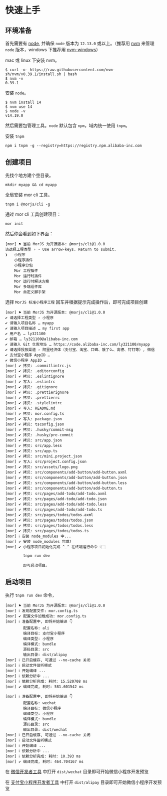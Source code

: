 # 快速上手

## 环境准备

首先需要有 [node](https://nodejs.org/zh-cn/), 并确保 `node` 版本为 `12.13.0` 或以上。（推荐用 [nvm](https://github.com/nvm-sh/nvm) 来管理 `node` 版本，windows 下推荐用 [nvm-windows](https://github.com/coreybutler/nvm-windows)）

mac 或 linux 下安装 nvm。

```
$ curl -o- https://raw.githubusercontent.com/nvm-sh/nvm/v0.39.1/install.sh | bash
$ nvm -v
0.39.1
```

安装 `node`。

```
$ nvm install 14
$ nvm use 14
$ node -v
v14.19.0
```

然后需要包管理工具。`node` 默认包含 `npm`，域内统一使用 `tnpm`。

安装 `tnpm`

```
npm i tnpm -g --registry=https://registry.npm.alibaba-inc.com
```

## 创建项目

先找个地方建个空目录。

```
mkdir myapp && cd myapp
```

全局安装 mor cli 工具。

```
tnpm i @morjs/cli -g
```

通过 mor cli 工具创建项目：

```
mor init
```

然后你会看到如下界面：

```
[mor] ⚑ 当前 MorJS 为开源版本: @morjs/cli@1.0.0
请选择工程类型 › - Use arrow-keys. Return to submit.
❯   小程序
    小程序插件
    小程序分包
    Mor 工程插件
    Mor 运行时插件
    Mor 运行时解决方案
    Mor 多端组件库
    Mor 自定义脚手架
```

选择 `MorJS 标准小程序工程` 回车并根据提示完成操作后，即可完成项目创建

```
[mor] ⚑ 当前 MorJS 为开源版本: @morjs/cli@1.0.0
✔ 请选择工程类型 › 小程序
✔ 请输入项目名称 … myapp
✔ 请输入项目描述 … my first app
✔ 用户名 … ly321100
✔ 邮箱 … ly321100@alibaba-inc.com
✔ 请输入 Git 仓库地址 … https://code.alibaba-inc.com/ly321100/myapp
✔ 请选择投放渠道 › 阿里经济体（支付宝、淘宝、口碑、饿了么、高德、钉钉等）, 微信
✔ 支付宝小程序 AppID …
✔ 微信小程序 AppID …
[mor] ✔ 拷贝: .commitlintrc.js
[mor] ✔ 拷贝: .editorconfig
[mor] ✔ 拷贝: .eslintignore
[mor] ✔ 写入: .eslintrc
[mor] ✔ 拷贝: .gitignore
[mor] ✔ 拷贝: .prettierignore
[mor] ✔ 拷贝: .prettierrc
[mor] ✔ 拷贝: .stylelintrc
[mor] ✔ 写入: README.md
[mor] ✔ 拷贝: mor.config.ts
[mor] ✔ 写入: package.json
[mor] ✔ 拷贝: tsconfig.json
[mor] ✔ 拷贝: .husky/commit-msg
[mor] ✔ 拷贝: .husky/pre-commit
[mor] ✔ 拷贝: src/app.json
[mor] ✔ 拷贝: src/app.less
[mor] ✔ 拷贝: src/app.ts
[mor] ✔ 拷贝: src/mini.project.json
[mor] ✔ 写入: src/project.config.json
[mor] ✔ 拷贝: src/assets/logo.png
[mor] ✔ 拷贝: src/components/add-button/add-button.axml
[mor] ✔ 拷贝: src/components/add-button/add-button.json
[mor] ✔ 拷贝: src/components/add-button/add-button.less
[mor] ✔ 拷贝: src/components/add-button/add-button.ts
[mor] ✔ 拷贝: src/pages/add-todo/add-todo.axml
[mor] ✔ 拷贝: src/pages/add-todo/add-todo.json
[mor] ✔ 拷贝: src/pages/add-todo/add-todo.less
[mor] ✔ 拷贝: src/pages/add-todo/add-todo.ts
[mor] ✔ 拷贝: src/pages/todos/todos.axml
[mor] ✔ 拷贝: src/pages/todos/todos.json
[mor] ✔ 拷贝: src/pages/todos/todos.less
[mor] ✔ 拷贝: src/pages/todos/todos.ts
[mor] ℹ 安装 node_modules 中...
[mor] ✔ 安装 node_modules 完成!
[mor] ✔ 小程序项目初始化完成 ^_^ 在终端运行命令 👇🏻

        tnpm run dev

        即可启动项目。
```

## 启动项目

执行 `tnpm run dev` 命令，

```
[mor] ⚑ 当前 MorJS 为开源版本: @morjs/cli@1.0.0
[mor] ℹ 发现配置文件: mor.config.ts
[mor] ✔ 配置文件加载成功: mor.config.ts
[mor] ℹ 准备配置中, 即将开始编译 👇
        配置名称: ali
        编译目标: 支付宝小程序
        编译类型: 小程序
        编译模式: bundle
        源码目录: src
        输出目录: dist/alipay
[mor] ℹ 已开启缓存, 可通过 --no-cache 关闭
[mor] ℹ 启动文件监听模式
[mor] ℹ 开始编译 ...
[mor] ℹ 依赖分析中 ...
[mor] ℹ 依赖分析完成: 耗时: 15.520708 ms
[mor] ✔ 编译完成, 耗时: 581.601542 ms

[mor] ℹ 准备配置中, 即将开始编译 👇
        配置名称: wechat
        编译目标: 微信小程序
        编译类型: 小程序
        编译模式: bundle
        源码目录: src
        输出目录: dist/wechat
[mor] ℹ 已开启缓存, 可通过 --no-cache 关闭
[mor] ℹ 启动文件监听模式
[mor] ℹ 开始编译 ...
[mor] ℹ 依赖分析中 ...
[mor] ℹ 依赖分析完成: 耗时: 10.393 ms
[mor] ✔ 编译完成, 耗时: 464.704167 ms
```

在 [微信开发者工具](https://developers.weixin.qq.com/miniprogram/dev/devtools/download.html) 中打开 `dist/wechat` 目录即可开始微信小程序开发预览

在 [支付宝小程序开发者工具](https://opendocs.alipay.com/mini/ide/download) 中打开 `dist/alipay` 目录即可开始微信小程序开发预览
